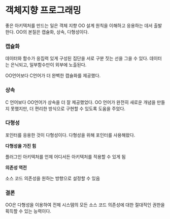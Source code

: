 # 객체지향 프로그래밍

좋은 아키텍처를 만드는 일은 객체 지향 OO 설계 원칙을 이해하고 응용하는 데서 출발한다. OO의 본질은 캡슐화, 상속, 다형성이다.

### 캡슐화

데이터와 함수가 응집력 있게 구성된 집단을 서로 구분 짓는 선을 그을 수 있다.
데이터는 은닉되고, 일부함수만이 외부에 노출된다.

OO언어보다 C언어가 더 완벽한 캡슐화를 제공했다.

### 상속

C 언어보다 OO언어가 상속을 더 잘 제공했었다.
OO 언어가 완전히 새로운 개념을 만들지 못했지만, 더 편리한 방식으로 구현할 수 있도록 도움을 주었다.

### 다형성

포인터를 응용한 것이 다형성이다. 다형성을 위해 포인터를 사용해왔다.

**다형성을 가진 힘**

플러그인 아키텍처를 언제 어디서든 아키텍처를 적용할 수 있게 됨

**의존성 역전**

소스 코드 의존성을 원하는 방향으로 설정할 수 있음

### 결론

OO은 다형성을 이용하여 전체 시스템의 모든 소스 코드 의존성에 대한 절대적인 권한을 획득할 수 있는 능력이다.
